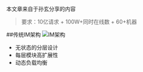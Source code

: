 本文章来自于孙玄分享的内容

>要求：10亿请求  +  100W+同时在线数  +  60+机器

##传统IM架构
![IM架构](http://img.hb.aicdn.com/0cb83de0d87f727cb8007a79d257553a76b2acb9b3006-M5OvhC_fw658)
- 无状态的分层设计
- 每层模块高扩展性
- 动态负载均衡
